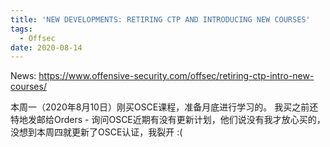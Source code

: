 ```yaml
---
title: 'NEW DEVELOPMENTS: RETIRING CTP AND INTRODUCING NEW COURSES'
tags:
  - Offsec
date: 2020-08-14
---
```



News: https://www.offensive-security.com/offsec/retiring-ctp-intro-new-courses/

本周一（2020年8月10日）刚买OSCE课程，准备月底进行学习的。
我买之前还特地发邮给Orders - 询问OSCE近期有没有更新计划，他们说没有我才放心买的，没想到本周四就更新了OSCE认证，我裂开 :(
